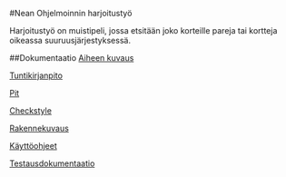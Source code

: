 
#Nean Ohjelmoinnin harjoitustyö

Harjoitustyö on muistipeli, jossa etsitään joko korteille pareja tai kortteja oikeassa suuruusjärjestyksessä.

##Dokumentaatio
[Aiheen kuvaus](dokumentaatio/aiheenKuvausJaRakenne.md)

[Tuntikirjanpito](dokumentaatio/tuntikirjanpito.md)

[Pit](https://htmlpreview.github.io/?https://github.com/Nuukkeli/NeanOhjelmoinninHT/blob/master/dokumentaatio/pit/201610201326/index.html)

[Checkstyle](https://htmlpreview.github.io/?https://github.com/Nuukkeli/NeanOhjelmoinninHT/blob/master/dokumentaatio/site/checkstyle.html)

[Rakennekuvaus](dokumentaatio/rakennekuvaus.md)

[Käyttöohjeet](dokumentaatio/kayttoohjeet.md)

[Testausdokumentaatio](dokumentaatio/testausdokumentaatio.md)
